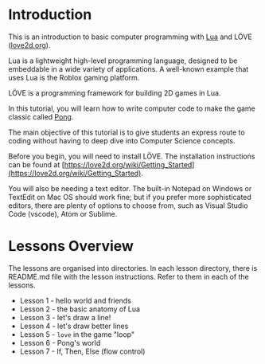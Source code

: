 # Introduction

This is an introduction to basic computer programming with [Lua](https://lua.org/) and LÖVE ([love2d.org](https://love2d.org/)).

Lua is a lightweight high-level programming language, designed to be embeddable in a wide variety of applications. A well-known example that uses Lua is the Roblox gaming platform.

LÖVE is a programming framework for building 2D games in Lua.

In this tutorial, you will learn how to write computer code to make the game classic called [Pong](https://en.wikipedia.org/wiki/Pong).

The main objective of this tutorial is to give students an express route to coding without having to deep dive into Computer Science concepts.

Before you begin, you will need to install LÖVE. The installation instructions can be found at [https://love2d.org/wiki/Getting_Started](https://love2d.org/wiki/Getting_Started).

You will also be needing a text editor. The built-in Notepad on Windows or TextEdit on Mac OS should work fine; but if you prefer more sophisticated editors, there are plenty of options to choose from, such as Visual Studio Code (vscode), Atom or Sublime.

# Lessons Overview

  The lessons are organised into directories. In each lesson directory, there is README.md file with the lesson instructions. Refer to them in each of the lessons.

  * Lesson 1 - hello world and friends
  * Lesson 2 - the basic anatomy of Lua
  * Lesson 3 - let's draw a line!
  * Lesson 4 - let's draw better lines
  * Lesson 5 - `love` in the game "loop"
  * Lesson 6 - Pong's world
  * Lesson 7 - If, Then, Else (flow control)
